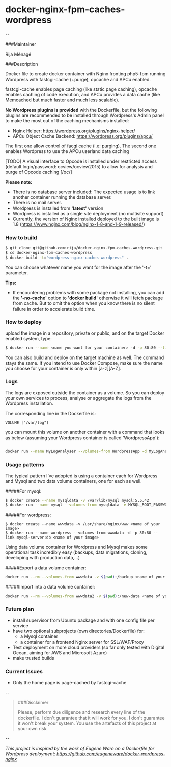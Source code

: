 # docker-nginx-fpm-caches-wordpress
--


###Maintainer

Rija Ménagé

###Description

Docker file to create docker container with Nginx fronting php5-fpm running Wordpress with fastcgi-cache (+purge), opcache and APCu enabled.

fastcgi-cache enables page caching (like static page caching), opcache enables caching of code execution, and APCu provides a data cache (like Memcached but much faster and much less scalable).

**No Wordpress plugins is provided** with the Dockerfile, but the following plugins are recommended to be installed through Wordpress's Admin panel to make the most out of the caching mechanisms installed:
* Nginx Helper: <https://wordpress.org/plugins/nginx-helper/>
* APCu Object Cache Backend: <https://wordpress.org/plugins/apcu/>

The first one allow control of facgi cache (i.e: purging). 
The second one enables Wordpress to use the APCu userland data caching


[TODO] A visual interface to Opcode is installed under restricted access (default login/password: ocview/ocview2015) to allow for analysis and purge of Opcode caching [/oc/]


**Please note:**
* There is no database server included:
The expected usage is to link another container running the database server.
* There is no mail server.
* Wordpress is installed from **'latest'** version
* Wordpress is installed as a single site deployment (no multisite support)
* Currently, the version of Nginx installed deployed to the built image is 1.8 (<https://www.nginx.com/blog/nginx-1-8-and-1-9-released/>)


### How to build

```bash
$ git clone git@github.com:rija/docker-nginx-fpm-caches-wordpress.git
$ cd docker-nginx-fpm-caches-wordpress
$ docker build -t="wordpress-nginx-caches-wordpress" .
```
You can choose whatever name you want for the image after the '-t=' parameter. 

**Tips:**
* If encountering problems with some package not installing, you can add the **'-no-cache'** option to **'docker build'** otherwise it will fetch package from cache. But to omit the option when you know there is no silent failure in order to accelerate build time.


### How to deploy

upload the image in a repository, private or public, and on the target Docker enabled system, type: 

```bash
$ docker run --name <name you want for your container> -d -p 80:80 --link <name of a database container>:db <name of the image you've built>
```

You can also build and deploy on the target machine as well. The command stays the same.
If you intend to use Docker Compose, make sure the name you choose for your container is only within [a-z][A-Z].

### Logs

The logs are exposed outside the container as a volume. 
So you can deploy your own services to process, analyse or aggregate the logs from the Wordpress installation.

The corresponding line in the Dockerfile is: 

```
VOLUME ["/var/log"]
```

you can mount this volume on another container with a command that looks as below (assuming your Wordpress container is called 'WordpressApp'):

```bash

docker run --name MyLogAnalyser --volumes-from WordpressApp -d MyLogAnalyserImage

```

### Usage patterns

The typical pattern I've adopted is using a container each for Wordpress and Mysql and two data volume containers, one for each as well.

#####For mysql:

```bash
$ docker create --name mysqldata -v /var/lib/mysql mysql:5.5.42
$ docker run --name mysql --volumes-from mysqldata -e MYSQL_ROOT_PASSWORD=<root password> -e MYSQL_DATABASE=wordpress -e MYSQL_USER=<user name> -e MYSQL_PASSWORD=<user password> -d mysql:5.5.42
```

#####For wordpress:
```
$ docker create --name wwwdata -v /usr/share/nginx/www <name of your image>
$ docker run --name wordpress --volumes-from wwwdata -d -p 80:80 --link mysql-server:db <name of your image>
```

Using data volume container for Wordpress and Mysql makes some operational task incredibly easy (backups, data migrations, cloning, developing with production data,...)

#####Export a data volume container:

```bash
docker run --rm --volumes-from wwwdata -v $(pwd):/backup <name of your image> tar -cvz --exclude="*.mp3" -f /backup/wwwdata.tar.gz /usr/share/nginx/www

```
#####Import into a data volume container:

```bash
docker run --rm --volumes-from wwwdata2 -v $(pwd):/new-data <name of your image> bash -c 'cd / && tar xzvf /new-data/wwwdata.tar.gz'
```

### Future plan

* install supervisor from Ubuntu package and with one config file per service
* have two optional subprojects (own directories/Dockerfile) for:
	* a Mysql container
	* a container for a frontend Nginx server for SSL/WAF/Proxy
* Test deployment on more cloud providers (so far only tested with Digital Ocean, aiming for AWS and Microsoft Azure)
* make trusted builds


### Current Issues

* Only the home page is page-cached by fastcgi-cache

--
 
> ###Disclaimer
> 
> Please, perform due diligence and research every line of the dockerfile.
> I don't guarantee that it will work for you.
> I don't guarantee it won't break your system.
> You use the artefacts of this project at your own risk.

--

*This project is inspired by the work of Eugene Ware on a Dockerfile for Wordpress deployment: <https://github.com/eugeneware/docker-wordpress-nginx>*